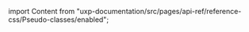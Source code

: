 
import Content from "uxp-documentation/src/pages/api-ref/reference-css/Pseudo-classes/enabled";

<Content query="product=xd"/>
